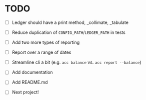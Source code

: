# TODO

- [ ] Ledger should have a print method, _collimate, _tabulate
- [ ] Reduce duplication of `CONFIG_PATH`/`LEDGER_PATH` in tests
- [ ] Add two more types of reporting
- [ ] Report over a range of dates
- [ ] Streamline cli a bit (e.g. `acc balance` vs. `acc report --balance`)
- [ ] Add documentation
- [ ] Add README.md
- [ ] Next project!

